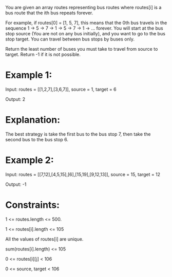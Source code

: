 You are given an array routes representing bus routes where routes[i] 
is a bus route that the ith bus repeats forever.

For example, if routes[0] = [1, 5, 7], this means that the 0th bus travels 
in the sequence 1 -> 5 -> 7 -> 1 -> 5 -> 7 -> 1 -> ... forever.
You will start at the bus stop source (You are not on any bus initially), 
and you want to go to the bus stop target. You can travel between bus stops 
by buses only.

Return the least number of buses you must take to travel from source to target. 
Return -1 if it is not possible.

# Example 1:

Input: routes = [[1,2,7],[3,6,7]], source = 1, target = 6

Output: 2

# Explanation: 
The best strategy is take the first bus to the bus stop 7, then take the second bus to the bus stop 6.

# Example 2:

Input: routes = [[7,12],[4,5,15],[6],[15,19],[9,12,13]], source = 15, target = 12

Output: -1
 
# Constraints:

1 <= routes.length <= 500.

1 <= routes[i].length <= 105

All the values of routes[i] are unique.

sum(routes[i].length) <= 105

0 <= routes[i][j] < 106

0 <= source, target < 106
